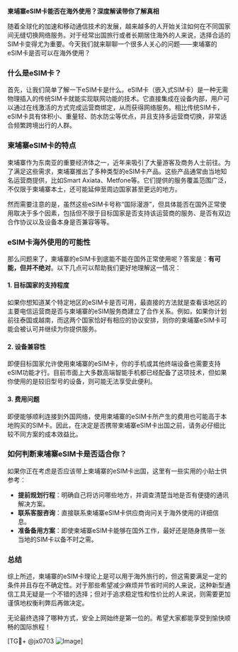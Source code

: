 **柬埔寨eSIM卡能否在海外使用？深度解读带你了解真相**

随着全球化的加速和移动通信技术的发展，越来越多的人开始关注如何在不同国家间无缝切换网络服务。对于经常出国旅行或者长期居住海外的人来说，选择合适的SIM卡变得尤为重要。今天我们就来聊聊一个很多人关心的问题——柬埔寨的eSIM卡是否可以在海外使用？

### 什么是eSIM卡？

首先，让我们简单了解一下eSIM卡是什么。eSIM卡（嵌入式SIM卡）是一种无需物理插入的传统SIM卡就能实现联网功能的技术。它直接集成在设备内部，用户可以通过在线激活的方式完成运营商绑定，从而获得网络服务。相比传统SIM卡，eSIM卡具有体积小、重量轻、防水防尘等优点，并且支持多运营商切换，非常适合频繁跨境出行的人群。

### 柬埔寨eSIM卡的特点

柬埔寨作为东南亚的重要经济体之一，近年来吸引了大量游客及商务人士前往。为了满足这些需求，柬埔寨推出了多种类型的eSIM卡产品。这些产品通常由当地知名运营商提供，比如Smart Axiata、Metfone等。它们提供的服务覆盖范围广泛，不仅限于柬埔寨本土，还可能延伸至周边国家甚至更远的地方。

然而需要注意的是，虽然这些eSIM卡号称“国际漫游”，但具体能否在国外正常使用取决于多个因素，包括但不限于目标国家是否支持该运营商的服务、是否有双边合作协议以及设备本身是否兼容等等。

### eSIM卡海外使用的可能性

那么问题来了，柬埔寨的eSIM卡到底能不能在国外正常使用呢？答案是：**有可能，但并不绝对**。以下几点可以帮助我们更好地理解这一情况：

#### 1. **目标国家的支持程度**
   如果你想知道某个特定地区的eSIM卡是否可用，最直接的方法就是查看该地区的主要电信运营商是否与柬埔寨的eSIM服务商建立了合作关系。例如，如果你计划前往泰国或越南，而这两个国家恰好有相应的协议安排，则你的柬埔寨eSIM卡可能会被认可并继续为你提供服务。

#### 2. **设备兼容性**
   即便目标国家允许使用柬埔寨的eSIM卡，你的手机或其他终端设备也需要支持eSIM功能才行。目前市面上大多数高端智能手机都已经配备了这项技术，但如果你使用的是较旧型号的设备，则可能无法享受此便利。

#### 3. **费用问题**
   即便能够顺利连接到外国网络，使用柬埔寨的eSIM卡所产生的费用也可能高于本地购买的SIM卡。因此，在决定是否携带柬埔寨eSIM卡出国之前，请务必仔细比较不同方案的成本效益比。

### 如何判断柬埔寨eSIM卡是否适合你？

如果你正在考虑是否应该带上柬埔寨的eSIM卡出国，这里有一些实用的小贴士供参考：

- **提前规划行程**：明确自己将访问哪些地方，并调查清楚当地是否有便捷的通讯解决方案。
- **联系客服咨询**：直接联系柬埔寨eSIM卡供应商询问关于海外使用的详细信息。
- **准备备用方案**：即使柬埔寨eSIM卡能够在国外工作，最好还是随身携带一张当地的SIM卡以备不时之需。

### 总结

综上所述，柬埔寨的eSIM卡理论上是可以用于海外旅行的，但这需要满足一定的条件并且存在不确定性。对于那些希望减少麻烦并节省时间的人来说，这种新型通信工具无疑是一个不错的选择；但对于追求稳定性和性价比的人来说，则需要更加谨慎地权衡利弊后再做决定。

无论最终选择了哪种方式，安全上网始终是第一位的。希望大家都能享受到愉快顺畅的国际旅程！

[TG💪+ @jx0703 ![Image](https://github.com/user-attachments/assets/dbca1d08-cadb-493c-b0ec-ad6f7a83f270)]